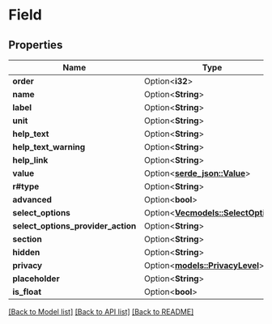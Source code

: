 # Field

## Properties

Name | Type | Description | Notes
------------ | ------------- | ------------- | -------------
**order** | Option<**i32**> |  | [optional]
**name** | Option<**String**> |  | [optional]
**label** | Option<**String**> |  | [optional]
**unit** | Option<**String**> |  | [optional]
**help_text** | Option<**String**> |  | [optional]
**help_text_warning** | Option<**String**> |  | [optional]
**help_link** | Option<**String**> |  | [optional]
**value** | Option<[**serde_json::Value**](.md)> |  | [optional]
**r#type** | Option<**String**> |  | [optional]
**advanced** | Option<**bool**> |  | [optional]
**select_options** | Option<[**Vec<models::SelectOption>**](SelectOption.md)> |  | [optional]
**select_options_provider_action** | Option<**String**> |  | [optional]
**section** | Option<**String**> |  | [optional]
**hidden** | Option<**String**> |  | [optional]
**privacy** | Option<[**models::PrivacyLevel**](PrivacyLevel.md)> |  | [optional]
**placeholder** | Option<**String**> |  | [optional]
**is_float** | Option<**bool**> |  | [optional]

[[Back to Model list]](../README.md#documentation-for-models) [[Back to API list]](../README.md#documentation-for-api-endpoints) [[Back to README]](../README.md)


